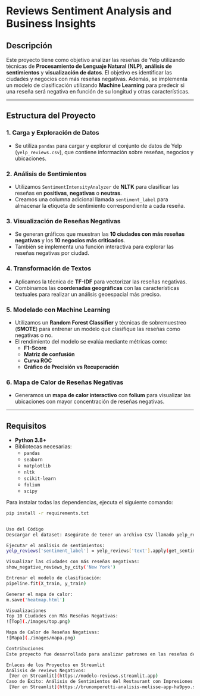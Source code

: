 # Reviews Sentiment Analysis and Business Insights

## Descripción
Este proyecto tiene como objetivo analizar las reseñas de Yelp utilizando técnicas de **Procesamiento de Lenguaje Natural (NLP)**, **análisis de sentimientos** y **visualización de datos**. El objetivo es identificar las ciudades y negocios con más reseñas negativas. Además, se implementa un modelo de clasificación utilizando **Machine Learning** para predecir si una reseña será negativa en función de su longitud y otras características.

---

## Estructura del Proyecto

### 1. Carga y Exploración de Datos
- Se utiliza `pandas` para cargar y explorar el conjunto de datos de Yelp (`yelp_reviews.csv`), que contiene información sobre reseñas, negocios y ubicaciones.

### 2. Análisis de Sentimientos
- Utilizamos `SentimentIntensityAnalyzer` de **NLTK** para clasificar las reseñas en **positivas**, **negativas** o **neutras**.
- Creamos una columna adicional llamada `sentiment_label` para almacenar la etiqueta de sentimiento correspondiente a cada reseña.

### 3. Visualización de Reseñas Negativas
- Se generan gráficos que muestran las **10 ciudades con más reseñas negativas** y los **10 negocios más criticados**.
- También se implementa una función interactiva para explorar las reseñas negativas por ciudad.

### 4. Transformación de Textos
- Aplicamos la técnica de **TF-IDF** para vectorizar las reseñas negativas.
- Combinamos las **coordenadas geográficas** con las características textuales para realizar un análisis geoespacial más preciso.

### 5. Modelado con Machine Learning
- Utilizamos un **Random Forest Classifier** y técnicas de sobremuestreo (**SMOTE**) para entrenar un modelo que clasifique las reseñas como negativas o no.
- El rendimiento del modelo se evalúa mediante métricas como:
  - **F1-Score**
  - **Matriz de confusión**
  - **Curva ROC**
  - **Gráfico de Precisión vs Recuperación**

### 6. Mapa de Calor de Reseñas Negativas
- Generamos un **mapa de calor interactivo** con **folium** para visualizar las ubicaciones con mayor concentración de reseñas negativas.

---

## Requisitos

- **Python 3.8+**
- Bibliotecas necesarias:
  - `pandas`
  - `seaborn`
  - `matplotlib`
  - `nltk`
  - `scikit-learn`
  - `folium`
  - `scipy`

Para instalar todas las dependencias, ejecuta el siguiente comando:

```bash
pip install -r requirements.txt


Uso del Código
Descargar el dataset: Asegúrate de tener un archivo CSV llamado yelp_reviews.csv que contenga las reseñas, ubicaciones y nombres de los negocios.

Ejecutar el análisis de sentimientos:
yelp_reviews['sentiment_label'] = yelp_reviews['text'].apply(get_sentiment_label)

Visualizar las ciudades con más reseñas negativas:
show_negative_reviews_by_city('New York')

Entrenar el modelo de clasificación:
pipeline.fit(X_train, y_train)

Generar el mapa de calor:
m.save('heatmap.html')

Visualizaciones
Top 10 Ciudades con Más Reseñas Negativas:
![Top](./images/top.png)

Mapa de Calor de Reseñas Negativas:
![Mapa](./images/mapa.png)

Contribuciones
Este proyecto fue desarrollado para analizar patrones en las reseñas de Yelp y crear herramientas de visualización y predicción útiles para comprender mejor el comportamiento de los clientes en diferentes ciudades y negocios.

Enlaces de los Proyectos en Streamlit
Análisis de reviews Negativos:
 [Ver en Streamlit](https://modelo-reviews.streamlit.app) 
Caso de Éxito: Análisis de Sentimientos del Restaurant con Impresiones de Comida en 3D:
 [Ver en Streamlit](https://brunomperetti-analisis-melisse-app-ha9pyo.streamlit.app/) 